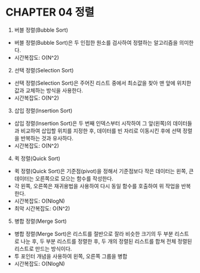 # CHAPTER 04 정렬

1. 버블 정렬(Bubble Sort)

- 버블 정렬(Bubble Sort)은 두 인접한 원소를 검사하여 정렬하는 알고리즘을 의미한다.
- 시간복잡도: O(N^2)

2. 선택 정렬(Selection Sort)

- 선택 정렬(Selection Sort)은 주어진 리스트 중에서 최소값을 찾아 맨 앞에 위치한 값과 교체하는 방식을 사용한다.
- 시간복잡도: O(N^2)

3. 삽입 정렬(Insertion Sort)

- 삽입 정렬(Insertion Sort)은 두 번째 인덱스부터 시작하여 그 앞(왼쪽)의 데이터들과 비교하여 삽입할 위치를 지정한 후, 데이터를 빈 자리로 이동시킨 후에 선택 정렬을 반복하는 것과 유사하다.
- 시간복잡도: O(N^2)

4. 퀵 정렬(Quick Sort)

- 퀵 정렬(Quick Sort)은 기준점(pivot)을 정해서 기준점보다 작은 데이터는 왼쪽, 큰 데이터는 오른쪽으로 모으는 함수를 작성한다.
- 각 왼쪽, 오른쪽은 재귀용법을 사용하여 다시 동일 함수를 호출하여 위 작업을 반복한다.
- 시간복잡도: O(NlogN)
- 최악 시간복잡도: O(N^2)

5. 병합 정렬(Merge Sort)

- 병합 정렬(Merge Sort)은 리스트를 절반으로 잘라 비슷한 크기의 두 부분 리스트로 나눈 후, 두 부분 리스트를 정렬한 후, 두 개의 정렬된 리스트를 합쳐 전체 정렬된 리스트로 만드는 방식이다.
- 투 포인터 개념을 사용하여 왼쪽, 오른쪽 그룹을 병합
- 시간복잡도: O(NlogN)